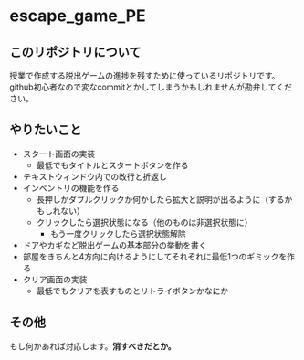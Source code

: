 # escape_game_PE

## このリポジトリについて

   授業で作成する脱出ゲームの進捗を残すために使っているリポジトリです。
   github初心者なので変なcommitとかしてしまうかもしれませんが勘弁してください。
  
  
## やりたいこと

- スタート画面の実装
  - 最低でもタイトルとスタートボタンを作る
- テキストウィンドウ内での改行と折返し
- インベントリの機能を作る
  - 長押しかダブルクリックか何かしたら拡大と説明が出るように（するかもしれない）
  - クリックしたら選択状態になる（他のものは非選択状態に）
    - もう一度クリックしたら選択状態解除
- ドアやカギなど脱出ゲームの基本部分の挙動を書く
- 部屋をきちんと4方向に向けるようにしてそれぞれに最低1つのギミックを作る
- クリア画面の実装
  - 最低でもクリアを表すものとリトライボタンかなにか
  
##  その他
もし何かあれば対応します。**消すべきだとか。**
